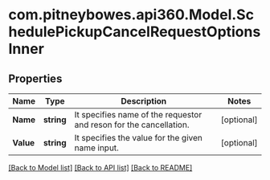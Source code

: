 # com.pitneybowes.api360.Model.SchedulePickupCancelRequestOptionsInner

## Properties

Name | Type | Description | Notes
------------ | ------------- | ------------- | -------------
**Name** | **string** | It specifies name of the requestor and reson for the cancellation. | [optional] 
**Value** | **string** | It specifies the value for the given name input. | [optional] 

[[Back to Model list]](../README.md#documentation-for-models) [[Back to API list]](../README.md#documentation-for-api-endpoints) [[Back to README]](../README.md)

